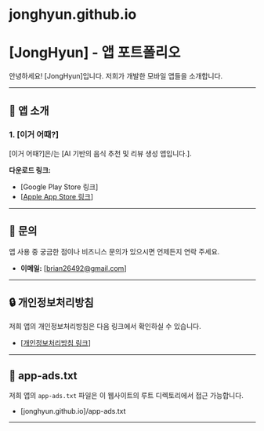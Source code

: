 # jonghyun.github.io

# [JongHyun] - 앱 포트폴리오

안녕하세요! [JongHyun]입니다. 저희가 개발한 모바일 앱들을 소개합니다.

---

## 📱 앱 소개

### 1. [이거 어때?]

[이거 어때?]은/는 [AI 기반의 음식 추천 및 리뷰 생성 앱입니다.].

**다운로드 링크:**
*   [Google Play Store 링크]
*   [[Apple App Store 링크](https://apps.apple.com/us/app/%EC%9D%B4%EA%B1%B0-%EC%96%B4%EB%95%8C/id6751484486)]

---

## 📧 문의

앱 사용 중 궁금한 점이나 비즈니스 문의가 있으시면 언제든지 연락 주세요.
*   **이메일:** [brian26492@gmail.com]

---

## 🔒 개인정보처리방침

저희 앱의 개인정보처리방침은 다음 링크에서 확인하실 수 있습니다.
*   [[개인정보처리방침 링크](https://www.freeprivacypolicy.com/live/bcd65e94-1f85-47fa-a2f5-8a76f8611ca3)]

---

## 📄 app-ads.txt

저희 앱의 `app-ads.txt` 파일은 이 웹사이트의 루트 디렉토리에서 접근 가능합니다.
*   [jonghyun.github.io]/app-ads.txt

---
